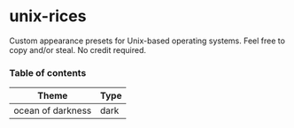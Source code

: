 # unix-rices
Custom appearance presets for Unix-based operating systems. Feel free to copy and/or steal.
No credit required.

### Table of contents

| Theme | Type |
|---    | ---  |
| ocean of darkness | dark |
